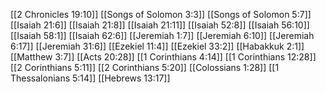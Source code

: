 [[2 Chronicles 19:10]]
[[Songs of Solomon 3:3]]
[[Songs of Solomon 5:7]]
[[Isaiah 21:6]]
[[Isaiah 21:8]]
[[Isaiah 21:11]]
[[Isaiah 52:8]]
[[Isaiah 56:10]]
[[Isaiah 58:1]]
[[Isaiah 62:6]]
[[Jeremiah 1:7]]
[[Jeremiah 6:10]]
[[Jeremiah 6:17]]
[[Jeremiah 31:6]]
[[Ezekiel 11:4]]
[[Ezekiel 33:2]]
[[Habakkuk 2:1]]
[[Matthew 3:7]]
[[Acts 20:28]]
[[1 Corinthians 4:14]]
[[1 Corinthians 12:28]]
[[2 Corinthians 5:11]]
[[2 Corinthians 5:20]]
[[Colossians 1:28]]
[[1 Thessalonians 5:14]]
[[Hebrews 13:17]]
